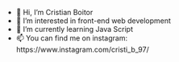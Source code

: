 <ul>
  <li> 👋 Hi, I’m Cristian Boitor</li>
  <li> 👀 I’m interested in front-end web development</li>
  <li> 🌱 I’m currently learning Java Script</li>
  <li> 📫 You can find me on instagram: https://www.instagram.com/cristi_b_97/</li>
